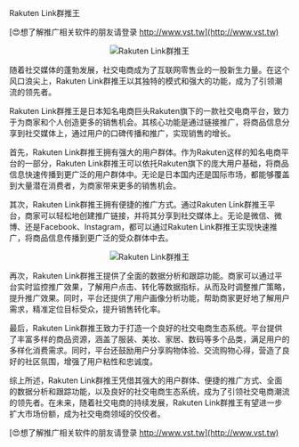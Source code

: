 Rakuten Link群推王

[😍想了解推广相关软件的朋友请登录 http://www.vst.tw](http://www.vst.tw)

 <center><img src="https://vst.tw/MP4/tuiguang/png/6.png" alt="Rakuten Link群推王"></center>

随着社交媒体的蓬勃发展，社交电商成为了互联网零售业的一股新生力量。在这个风口浪尖上，Rakuten Link群推王以其独特的模式和强大的功能，成为了引领潮流的领先者。

Rakuten Link群推王是日本知名电商巨头Rakuten旗下的一款社交电商平台，致力于为商家和个人创造更多的销售机会。其核心功能是通过链接推广，将商品信息分享到社交媒体上，通过用户的口碑传播和推广，实现销售的增长。

首先，Rakuten Link群推王拥有强大的用户群体。作为Rakuten这样的知名电商平台的一部分，Rakuten Link群推王可以依托Rakuten旗下的庞大用户基础，将商品信息快速传播到更广泛的用户群体中。无论是日本国内还是国际市场，都能够覆盖到大量潜在消费者，为商家带来更多的销售机会。

其次，Rakuten Link群推王拥有便捷的推广方式。通过Rakuten Link群推王平台，商家可以轻松地创建推广链接，并将其分享到社交媒体上。无论是微信、微博、还是Facebook、Instagram，都可以通过Rakuten Link群推王实现快速推广，将商品信息传播到更广泛的受众群体中去。

 <center><img src="https://vst.tw/MP4/tuiguang/png/8.png" alt="Rakuten Link群推王"></center>

再次，Rakuten Link群推王提供了全面的数据分析和跟踪功能。商家可以通过平台实时监控推广效果，了解用户点击、转化等数据指标，从而及时调整推广策略，提升推广效果。同时，平台还提供了用户画像分析功能，帮助商家更好地了解用户需求，精准定位目标受众，提升销售转化率。

最后，Rakuten Link群推王致力于打造一个良好的社交电商生态系统。平台提供了丰富多样的商品资源，涵盖了服装、美妆、家居、数码等多个品类，满足用户的多样化消费需求。同时，平台还鼓励用户分享购物体验、交流购物心得，营造了良好的社区氛围，增强了用户粘性和忠诚度。

综上所述，Rakuten Link群推王凭借其强大的用户群体、便捷的推广方式、全面的数据分析和跟踪功能，以及良好的社交电商生态系统，成为了引领社交电商潮流的领先者。在未来，随着社交电商的持续发展，Rakuten Link群推王有望进一步扩大市场份额，成为社交电商领域的佼佼者。

[😍想了解推广相关软件的朋友请登录 http://www.vst.tw](http://www.vst.tw)



